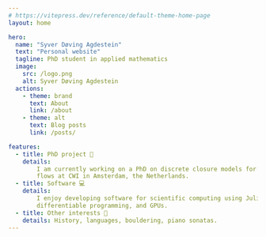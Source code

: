 ```yaml
---
# https://vitepress.dev/reference/default-theme-home-page
layout: home

hero:
  name: "Syver Døving Agdestein"
  text: "Personal website"
  tagline: PhD student in applied mathematics
  image:
    src: /logo.png
    alt: Syver Døving Agdestein
  actions:
    - theme: brand
      text: About
      link: /about
    - theme: alt
      text: Blog posts
      link: /posts/

features:
  - title: PhD project 📖
    details:
        I am currently working on a PhD on discrete closure models for turbulent fluid
        flows at CWI in Amsterdam, the Netherlands.
  - title: Software 💻
    details:
        I enjoy developing software for scientific computing using Julia,
        differentiable programming, and GPUs.
  - title: Other interests 🎨
    details: History, languages, bouldering, piano sonatas.
---
```

